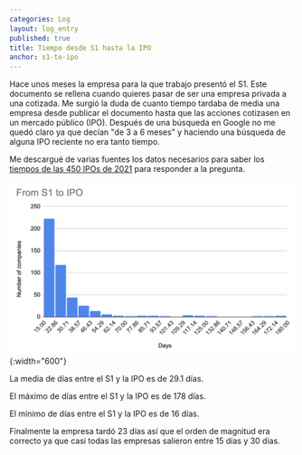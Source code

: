 ```yaml
---
categories: Log
layout: log_entry
published: true
title: Tiempo desde S1 hasta la IPO
anchor: s1-to-ipo
---
```


Hace unos meses la empresa para la que trabajo presentó el S1. Este documento se rellena cuando quieres pasar de ser una empresa privada a una cotizada. Me surgió la duda de cuanto tiempo tardaba de media una empresa desde publicar el documento hasta que las acciones cotizasen en un mercado público (IPO). Después de una búsqueda en Google no me quedó claro ya que decían "de 3 a 6 meses" y haciendo una búsqueda de alguna IPO reciente no era tanto tiempo.

Me descargué de varias fuentes los datos necesarios para saber los [tiempos de las 450 IPOs de 2021](https://gist.github.com/MiguelBel/a6831ca9a5277808d4b859e66ed22aa8) para responder a la pregunta.

![](/assets/froms1toipograph.png){:width="600"}

La media de días entre el S1 y la IPO es de 29.1 días.

El máximo de días entre el S1 y la IPO es de 178 días.

El mínimo de días entre el S1 y la IPO es de 16 días.

Finalmente la empresa tardó 23 días así que el orden de magnitud era correcto ya que casi todas las empresas salieron entre 15 días y 30 días.
